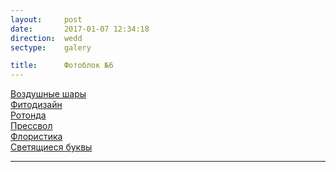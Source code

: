 ```yaml
---
layout:     post
date:       2017-01-07 12:34:18
direction:  wedd
sectype:    galery

title:      Фотоблок №6
---
```


<section class="wedd_galery">                       
        <div id="fotoblock-6" class="owl-carousel owl-theme same_galery">
            <a href="#galery" class="item"><div class="img_inline" style="background-image: url(../images/wedd/6_1.jpg"><figcaption>Воздушные шары </figcaption></div></a>
            <a href="#galery" class="item"><div class="img_inline" style="background-image: url(../images/wedd/6_2.jpg"><figcaption>Фитодизайн  </figcaption></div></a>
            <a href="#galery" class="item"><div class="img_inline" style="background-image: url(../images/wedd/6_3.JPG"><figcaption>Ротонда  </figcaption></div></a>
            <a href="#galery" class="item"><div class="img_inline" style="background-image: url(../images/wedd/6_4.JPG"><figcaption>Прессвол</figcaption></div></a>
            <a href="#galery" class="item"><div class="img_inline" style="background-image: url(../images/wedd/6_5.JPG"><figcaption>Флористика </figcaption></div></a>
            <a href="#galery" class="item"><div class="img_inline" style="background-image: url(../images/wedd/6_6.jpg"><figcaption>Светящиеся буквы </figcaption></div></a>
        </div>
    <hr class="style-wedd">
</section>

